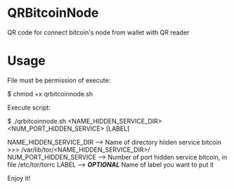 # QRBitcoinNode
QR code for connect bitcoin's node from wallet with QR reader

# Usage
File must be permission of execute: 

$ chmod +x qrbitcoinnode.sh

Execute script:

$ ./qrbitcoinnode.sh <NAME_HIDDEN_SERVICE_DIR> <NUM_PORT_HIDDEN_SERVICE> [LABEL]


NAME_HIDDEN_SERVICE_DIR --> Name of directory hiiden service bitcoin >>> /var/lib/tor/<NAME_HIDDEN_SERVICE_DIR>/
NUM_PORT_HIDDEN_SERVICE --> Number of port hidden service bitcoin, in file /etc/tor/torrc
LABEL                   --> ***OPTIONAL*** Name of label you want to put it

Enjoy it!
